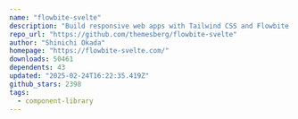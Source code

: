 ```yaml
---
name: "flowbite-svelte"
description: "Build responsive web apps with Tailwind CSS and Flowbite Svelte components"
repo_url: "https://github.com/themesberg/flowbite-svelte"
author: "Shinichi Okada"
homepage: "https://flowbite-svelte.com/"
downloads: 50461
dependents: 43
updated: "2025-02-24T16:22:35.419Z"
github_stars: 2398
tags: 
  - component-library
---
```

